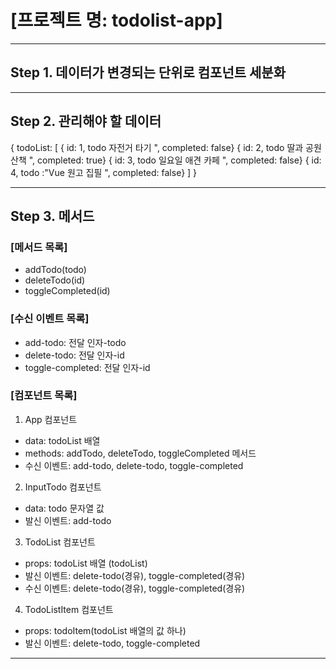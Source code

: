 # [프로젝트 명: todolist-app]
---
## Step 1. 데이터가 변경되는 단위로 컴포넌트 세분화
---
## Step 2. 관리해야 할 데이터
{
    todoList: [
        { id: 1, todo 자전거 타기 ", completed: false}
        { id: 2, todo 딸과 공원 산책 ", completed: true}
        { id: 3, todo 일요일 애견 카페 ", completed: false}
        { id: 4, todo :"Vue 원고 집필 ", completed: false}
    ]
}

---
## Step 3. 메서드
### [메서드 목록]
- addTodo(todo)
- deleteTodo(id)
- toggleCompleted(id)

### [수신 이벤트 목록]
- add-todo: 전달 인자-todo
- delete-todo: 전달 인자-id
- toggle-completed: 전달 인자-id

### [컴포넌트 목록]
1. App 컴포넌트
- data: todoList 배열
- methods: addTodo, deleteTodo, toggleCompleted 메서드
- 수신 이벤트: add-todo, delete-todo, toggle-completed

2. InputTodo 컴포넌트
- data: todo 문자열 값
- 발신 이벤트: add-todo

3. TodoList 컴포넌트
- props: todoList 배열 (todoList)
- 발신 이벤트: delete-todo(경유), toggle-completed(경유)
- 수신 이벤트: delete-todo(경유), toggle-completed(경유)

4. TodoListItem 컴포넌트
- props: todoItem(todoList 배열의 값 하나)
- 발신 이벤트: delete-todo, toggle-completed

---
